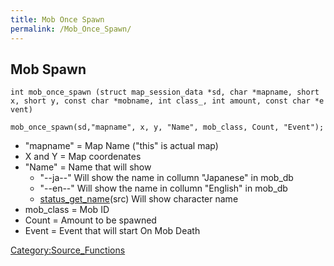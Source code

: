 ```yaml
---
title: Mob Once Spawn
permalink: /Mob_Once_Spawn/
---
```


Mob Spawn
---------

`int mob_once_spawn (struct map_session_data *sd, char *mapname, short x, short y, const char *mobname, int class_, int amount, const char *event)`

`mob_once_spawn(sd,"mapname", x, y, "Name", mob_class, Count, "Event");`

-   "mapname" = Map Name ("this" is actual map)
-   X and Y = Map coordenates
-   "Name" = Name that will show
    -   "--ja--" Will show the name in collumn "Japanese" in mob_db
    -   "--en--" Will show the name in collumn "English" in mob_db
    -   [status_get_name](status_get_name)(src) Will show character name
-   mob_class = Mob ID
-   Count = Amount to be spawned
-   Event = Event that will start On Mob Death

[Category:Source_Functions](Source_Functions)